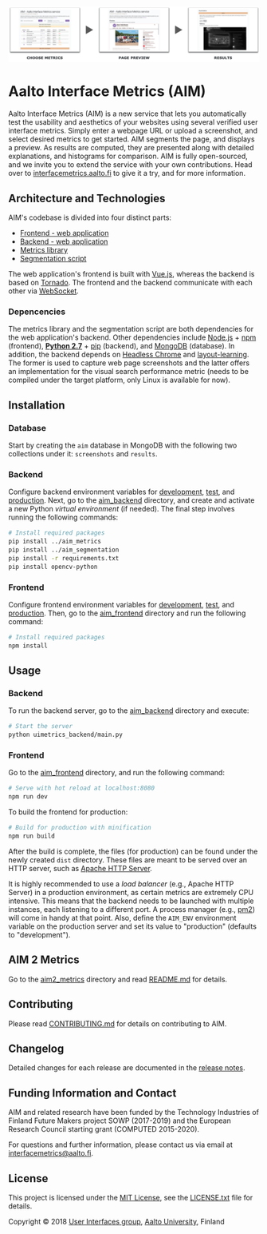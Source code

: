 ![interfacemetrics.aalto.fi](./aim_frontend/src/assets/workflow.png)

# Aalto Interface Metrics (AIM)

Aalto Interface Metrics (AIM) is a new service that lets you automatically test the usability and aesthetics of your websites using several verified user interface metrics. Simply enter a webpage URL or upload a screenshot, and select desired metrics to get started. AIM segments the page, and displays a preview. As results are computed, they are presented along with detailed explanations, and histograms for comparison. AIM is fully open-sourced, and we invite you to extend the service with your own contributions. Head over to [interfacemetrics.aalto.fi](https://interfacemetrics.aalto.fi/) to give it a try, and for more information.


## Architecture and Technologies

AIM's codebase is divided into four distinct parts:

* [Frontend - web application](./aim_frontend/)
* [Backend - web application](./aim_backend/)
* [Metrics library](./aim_metrics/)
* [Segmentation script](./aim_segmentation/)

The web application's frontend is built with [Vue.js](https://vuejs.org/), whereas the backend is based on [Tornado](http://www.tornadoweb.org/). The frontend and the backend communicate with each other via [WebSocket](https://tools.ietf.org/html/rfc6455).

### Depencencies

The metrics library and the segmentation script are both dependencies for the web application's backend. Other dependencies include [Node.js](https://nodejs.org/) + [npm](https://www.npmjs.com/) (frontend), **[Python 2.7](https://www.python.org/)** + [pip](https://pypi.org/project/pip/) (backend), and [MongoDB](https://www.mongodb.com/) (database). In addition, the backend depends on [Headless Chrome](https://www.google.com/chrome/) and [layout-learning](./aim_backend/bin/layout-learning). The former is used to capture web page screenshots and the latter offers an implementation for the visual search performance metric (needs to be compiled under the target platform, only Linux is available for now).


## Installation

### Database

Start by creating the `aim` database in MongoDB with the following two collections under it: `screenshots` and `results`.

### Backend

Configure backend environment variables for [development](./aim_backend/configs/development.conf), [test](./aim_backend/configs/test.conf), and [production](./aim_backend/configs/production.conf). Next, go to the [aim_backend](./aim_backend/) directory, and create and activate a new Python *virtual environment* (if needed). The final step involves running the following commands:

```bash
# Install required packages
pip install ../aim_metrics
pip install ../aim_segmentation
pip install -r requirements.txt
pip install opencv-python
```

### Frontend

Configure frontend environment variables for [development](./aim_frontend/config/dev.env.js), [test](./aim_frontend/config/test.env.js), and [production](./aim_frontend/config/prod.env.js). Then, go to the [aim_frontend](./aim_frontend/) directory and run the following command:

```bash
# Install required packages
npm install
```


## Usage

### Backend

To run the backend server, go to the [aim_backend](./aim_backend/) directory and execute:

```bash
# Start the server
python uimetrics_backend/main.py
```

### Frontend

Go to the [aim_frontend](./aim_frontend/) directory, and run the following command:

```bash
# Serve with hot reload at localhost:8080
npm run dev
```
To build the frontend for production:

```bash
# Build for production with minification
npm run build
```

After the build is complete, the files (for production) can be found under the newly created `dist` directory. These files are meant to be served over an HTTP server, such as [Apache HTTP Server](https://httpd.apache.org/).

It is highly recommended to use a *load balancer* (e.g., Apache HTTP Server) in a production environment, as certain metrics are extremely CPU intensive. This means that the backend needs to be launched with multiple instances, each listening to a different port. A process manager (e.g., [pm2](http://pm2.keymetrics.io/)) will come in handy at that point. Also, define the `AIM_ENV` environment variable on the production server and set its value to "production" (defaults to "development").


## AIM 2 Metrics

Go to the [aim2_metrics](./aim2_metrics/) directory and read [README.md](./aim2_metrics/README.md) for details.


## Contributing

Please read [CONTRIBUTING.md](./CONTRIBUTING.md) for details on contributing to AIM.


## Changelog

Detailed changes for each release are documented in the [release notes](https://github.com/aalto-ui/aim/releases).


## Funding Information and Contact

AIM and related research have been funded by the Technology Industries of Finland Future Makers project SOWP (2017-2019) and the European Research Council starting grant (COMPUTED 2015-2020).

For questions and further information, please contact us via email at <interfacemetrics@aalto.fi>.


## License

This project is licensed under the [MIT License](https://opensource.org/licenses/MIT), see the [LICENSE.txt](./LICENSE.txt) file for details.

Copyright © 2018 [User Interfaces group](https://userinterfaces.aalto.fi/), [Aalto University](https://www.aalto.fi/), Finland